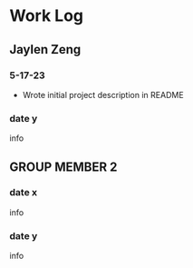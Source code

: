 # Work Log

## Jaylen Zeng

### 5-17-23

- Wrote initial project description in README

### date y

info


## GROUP MEMBER 2

### date x

info

### date y

info
